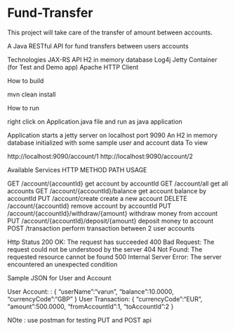# Fund-Transfer
This project will take care of the transfer of amount between accounts.


A Java RESTful API for fund transfers between users accounts

Technologies
JAX-RS API
H2 in memory database
Log4j
Jetty Container (for Test and Demo app)
Apache HTTP Client

How to build

mvn clean install

How to run

right click on Application.java file and run as java application

Application starts a jetty server on localhost port 9090 An H2 in memory database initialized with some sample user and account data To view

http://localhost:9090/account/1
http://localhost:9090/account/2

Available Services
HTTP METHOD PATH USAGE

GET /account/{accountId} get account by accountId
GET /account/all get all accounts
GET /account/{accountId}/balance get account balance by accountId
PUT /account/create create a new account
DELETE /account/{accountId} remove account by accountId
PUT /account/{accountId}/withdraw/{amount} withdraw money from account
PUT /account/{accountId}/deposit/{amount} deposit money to account
POST /transaction perform transaction between 2 user accounts

Http Status
200 OK: The request has succeeded
400 Bad Request: The request could not be understood by the server
404 Not Found: The requested resource cannot be found
500 Internal Server Error: The server encountered an unexpected condition

Sample JSON for User and Account

User Account: :
{
“userName”:“varun”,
“balance”:10.0000,
“currencyCode”:“GBP”
}
User Transaction:
{
“currencyCode”:“EUR”,
“amount”:500.0000,
“fromAccountId”:1,
“toAccountId”:2
}

NOte : use postman for testing PUT and POST api
